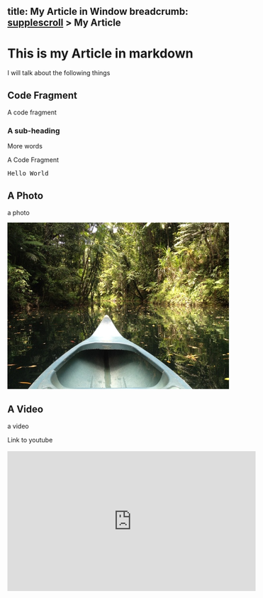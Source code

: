 title: My Article in Window
breadcrumb: <a href="http://github.com/boscoh/supplescroll">supplescroll</a> > My Article 
---
# This is my Article in markdown

I will talk about the following things

## Code Fragment
A code fragment [](#fig-code-fragment)

### A sub-heading
More words

<div id="fig-code-fragment"> A Code Fragment <pre>Hello World</pre></div>

## A Photo

a photo [](#fig-photo)

<div id='fig-photo'><img src='photo.jpg'></div>

## A Video
a video [](#fig-youtube)
<div id='fig-youtube'>Link to youtube<br><br>
  <iframe width="560" height="315" src="http://www.youtube.com/embed/Fk5reVYChlo?list=FLnRk0rt9QwA9a_mmCvlfXDw&start=52" frameborder="0" allowfullscreen></iframe>
</div>

